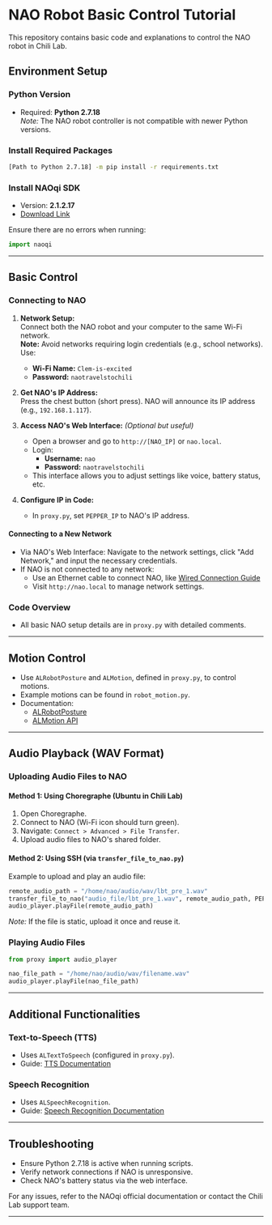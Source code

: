 # NAO Robot Basic Control Tutorial

This repository contains basic code and explanations to control the NAO robot in Chili Lab.

## Environment Setup

### Python Version
- Required: **Python 2.7.18**  
  *Note:* The NAO robot controller is not compatible with newer Python versions.

### Install Required Packages
```bash
[Path to Python 2.7.18] -m pip install -r requirements.txt
```

### Install NAOqi SDK
- Version: **2.1.2.17**  
- [Download Link](https://drive.google.com/drive/folders/1PCg9qDySdTktadaOfWFolK0RKZ5wKZ_V?usp=sharing)

Ensure there are no errors when running:
```python
import naoqi
```

---

## Basic Control

### Connecting to NAO

1. **Network Setup:**  
   Connect both the NAO robot and your computer to the same Wi-Fi network.  
   **Note:** Avoid networks requiring login credentials (e.g., school networks). Use:
   - **Wi-Fi Name:** `Clem-is-excited`  
   - **Password:** `naotravelstochili`

2. **Get NAO's IP Address:**  
   Press the chest button (short press). NAO will announce its IP address (e.g., `192.168.1.117`).

3. **Access NAO's Web Interface:** *(Optional but useful)*  
   - Open a browser and go to `http://[NAO_IP]` or `nao.local`.
   - Login:  
     - **Username:** `nao`  
     - **Password:** `naotravelstochili`
   - This interface allows you to adjust settings like voice, battery status, etc.

4. **Configure IP in Code:**  
   - In `proxy.py`, set `PEPPER_IP` to NAO's IP address.

#### Connecting to a New Network
- Via NAO's Web Interface: Navigate to the network settings, click "Add Network," and input the necessary credentials.
- If NAO is not connected to any network:
   - Use an Ethernet cable to connect NAO, like [Wired Connection Guide](http://doc.aldebaran.com/2-8/family/nao_user_guide/nao-connecting.html)
   - Visit `http://nao.local` to manage network settings.

### Code Overview
- All basic NAO setup details are in `proxy.py` with detailed comments.

---

## Motion Control

- Use `ALRobotPosture` and `ALMotion`, defined in `proxy.py`, to control motions.
- Example motions can be found in `robot_motion.py`.
- Documentation:
   - [ALRobotPosture](http://doc.aldebaran.com/1-14/naoqi/motion/alrobotposture.html)
   - [ALMotion API](https://fileadmin.cs.lth.se/robot/nao/doc/naoqi/motion/almotion-api.html)

---

## Audio Playback (WAV Format)

### Uploading Audio Files to NAO

#### Method 1: Using Choregraphe (Ubuntu in Chili Lab)
1. Open Choregraphe.
2. Connect to NAO (Wi-Fi icon should turn green).
3. Navigate: `Connect > Advanced > File Transfer`.
4. Upload audio files to NAO's shared folder.

#### Method 2: Using SSH (via `transfer_file_to_nao.py`)
Example to upload and play an audio file:
```python
remote_audio_path = "/home/nao/audio/wav/lbt_pre_1.wav"
transfer_file_to_nao("audio_file/lbt_pre_1.wav", remote_audio_path, PEPPER_IP, username, password)
audio_player.playFile(remote_audio_path)
```
*Note:* If the file is static, upload it once and reuse it.

### Playing Audio Files
```python
from proxy import audio_player

nao_file_path = "/home/nao/audio/wav/filename.wav"
audio_player.playFile(nao_file_path)
```

---

## Additional Functionalities

### Text-to-Speech (TTS)
- Uses `ALTextToSpeech` (configured in `proxy.py`).
- Guide: [TTS Documentation](http://doc.aldebaran.com/2-1/naoqi/audio/altexttospeech-tuto.html)

### Speech Recognition
- Uses `ALSpeechRecognition`.
- Guide: [Speech Recognition Documentation](http://doc.aldebaran.com/2-8/naoqi/audio/alspeechrecognition.html)

---

## Troubleshooting
- Ensure Python 2.7.18 is active when running scripts.
- Verify network connections if NAO is unresponsive.
- Check NAO's battery status via the web interface.

For any issues, refer to the NAOqi official documentation or contact the Chili Lab support team.

---
